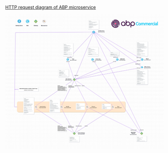[HTTP request diagram of ABP microservice](https://docs.abp.io/en/commercial/latest/startup-templates/microservice/index)

![](abp-ms-map.png)
